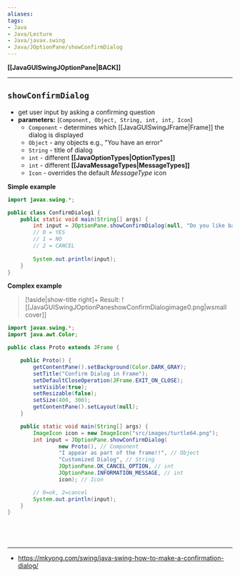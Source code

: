 ```yaml
---
aliases:
tags:
- Java
- Java/Lecture
- Java/javax.swing
- Java/JOptionPane/showConfirmDialog
---
```

**[[JavaGUISwingJOptionPane|BACK]]**

---
## `showConfirmDialog`
- get user input by asking a confirming question
- **parameters:** (`Component, Object, String, int, int, Icon`)
	- `Component` - determines which [[JavaGUISwingJFrame|Frame]] the dialog is displayed
	- `Object` - any objects e.g., "You have an error"
	- `String` - title of dialog
	- `int` - different **[[JavaOptionTypes|OptionTypes]]**
	- `int` - different **[[JavaMessageTypes|MessageTypes]]**
	- `Icon` - overrides the default *MessageType* icon

**Simple example**
```java
import javax.swing.*;

public class ConfirmDialog1 {
    public static void main(String[] args) {
        int input = JOptionPane.showConfirmDialog(null, "Do you like bacon?");
        // 0 = YES
        // 1 = NO
        // 2 = CANCEL
        
        System.out.println(input);
    }
}
```

**Complex example**
>[!aside|show-title right]+ Result:
> ![[JavaGUISwingJOptionPaneshowConfirmDialogimage0.png|wsmall cover]]

```java
import javax.swing.*;
import java.awt.Color;

public class Proto extends JFrame {

    public Proto() {
        getContentPane().setBackground(Color.DARK_GRAY);
        setTitle("Confirm Dialog in Frame");
        setDefaultCloseOperation(JFrame.EXIT_ON_CLOSE);
        setVisible(true);
        setResizable(false);
        setSize(400, 300);
        getContentPane().setLayout(null);
    }

    public static void main(String[] args) {
        ImageIcon icon = new ImageIcon("src/images/turtle64.png");
        int input = JOptionPane.showConfirmDialog(
                new Proto(), // Component
                "I appear as part of the frame!!", // Object
                "Customized Dialog", // String
                JOptionPane.OK_CANCEL_OPTION, // int
                JOptionPane.INFORMATION_MESSAGE, // int
                icon); // Icon

        // 0=ok, 2=cancel
        System.out.println(input);
    }
}
```

<br>

# 
---
- https://mkyong.com/swing/java-swing-how-to-make-a-confirmation-dialog/